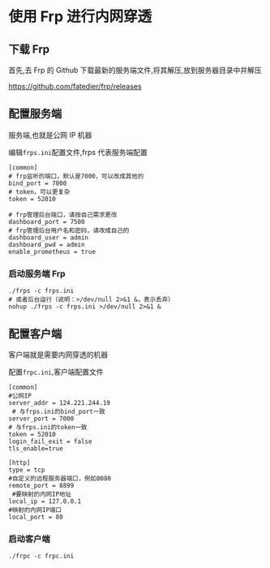 # 使用 Frp 进行内网穿透

## 下载 Frp

首先,去 Frp 的 Github 下载最新的服务端文件,将其解压,放到服务器目录中并解压

https://github.com/fatedier/frp/releases

## 配置服务端

服务端,也就是公网 IP 机器

编辑`frps.ini`配置文件,frps 代表服务端配置

```
[common]
# frp监听的端口，默认是7000，可以改成其他的
bind_port = 7000
# token，可以更复杂
token = 52010

# frp管理后台端口，请按自己需求更改
dashboard_port = 7500
# frp管理后台用户名和密码，请改成自己的
dashboard_user = admin
dashboard_pwd = admin
enable_prometheus = true

```

### 启动服务端 Frp

```
./frps -c frps.ini
# 或者后台运行（说明：>/dev/null 2>&1 &，表示丢弃）
nohup ./frps -c frps.ini >/dev/null 2>&1 &
```

## 配置客户端

客户端就是需要内网穿透的机器

配置`frpc.ini`,客户端配置文件

```
[common]
#公网IP
server_addr = 124.221.244.19
 # 与frps.ini的bind_port一致
server_port = 7000
# 与frps.ini的token一致
token = 52010
login_fail_exit = false
tls_enable=true

[http]
type = tcp
#自定义的远程服务器端口，例如8080
remote_port = 8899
 #要映射的内网IP地址
local_ip = 127.0.0.1
#映射的内网IP端口
local_port = 80

```

### 启动客户端

```
./frpc -c frpc.ini
```
